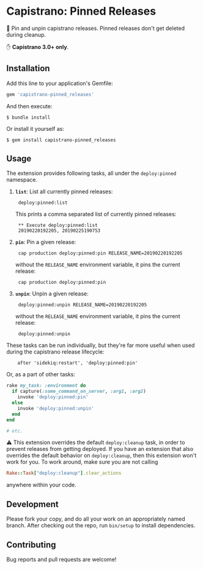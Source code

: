# Capistrano: Pinned Releases

📌 Pin and unpin capistrano releases. Pinned releases don't get deleted during cleanup. 

✋ **Capistrano 3.0+ only**.

## Installation

Add this line to your application's Gemfile:

```ruby
gem 'capistrano-pinned_releases'
```

And then execute:

    $ bundle install

Or install it yourself as:

    $ gem install capistrano-pinned_releases

## Usage

The extension provides following tasks, all under the `deploy:pinned` namespace.

1. **`list`**: List all currently pinned releases:
 
        deploy:pinned:list

    This prints a comma separated list of currently pinned releases:
    
        ** Execute deploy:pinned:list
        20190220192205, 20190225190753

2. **`pin`**: Pin a given release: 

        cap production deploy:pinned:pin RELEASE_NAME=20190220192205
        
    without the `RELEASE_NAME` environment variable, it pins the current release:
    
        cap production deploy:pinned:pin

3. **`unpin`**: Unpin a given release:

        deploy:pinned:unpin RELEASE_NAME=20190220192205

    without the `RELEASE_NAME` environment variable, it pins the current release:
    
        deploy:pinned:unpin

These tasks can be run individually, but they're far more useful when used during the capistrano release lifecycle:

        after 'sidekiq:restart', 'deploy:pinned:pin'
        
Or, as a part of other tasks:

```ruby
rake my_task: :environment do
  if capture(:some_command_on_server, :arg1, :arg2)
    invoke 'deploy:pinned:pin'
  else
    invoke 'deploy:pinned:unpin'
  end
end

# etc.
```

⚠️ This extension overrides the default `deploy:cleanup` task, in order to prevent releases from getting deployed. If you have an extension that also overrides the default behavior on `deploy:cleanup`, then this extension won't work for you. To work around, make sure you are not calling

```ruby
Rake::Task["deploy:cleanup"].clear_actions
```
anywhere within your code.


## Development

Please fork your copy, and do all your work on an appropriately named branch. After checking out the repo, run `bin/setup` to install dependencies.

## Contributing

Bug reports and pull requests are welcome!
